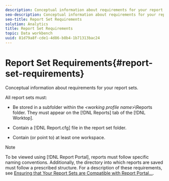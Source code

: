 ```yaml
---
description: Conceptual information about requirements for your report sets.
seo-description: Conceptual information about requirements for your report sets.
seo-title: Report Set Requirements
solution: Analytics
title: Report Set Requirements
topic: Data workbench
uuid: 81d79a8f-cde1-4d86-b8b4-1b71313bac24
---
```


# Report Set Requirements{#report-set-requirements}

Conceptual information about requirements for your report sets.

All report sets must:

* Be stored in a subfolder within the *<working profile name*>\Reports folder. They must appear on the [!DNL Reports] tab of the [!DNL Worktop]. 

* Contain a [!DNL Report.cfg] file in the report set folder. 
* Contain (or point to) at least one workspace.

>[!NOTE]
>
>To be viewed using [!DNL Report Portal], reports must follow specific naming conventions. Additionally, the directory into which reports are saved must follow a prescribed structure. For a description of these requirements, see [Ensuring that Your Report Sets are Compatible with Report Portal...](../../home/c-rpt-oview/c-install-rpt-port/c-rpt-port-user-inter.md#section-2b141e5d198a4bbea455699126c24706).

